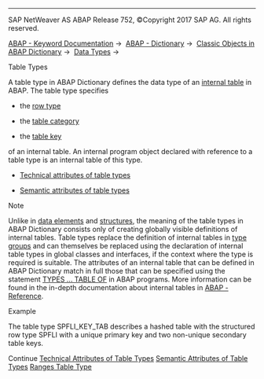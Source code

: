  

* * *

SAP NetWeaver AS ABAP Release 752, ©Copyright 2017 SAP AG. All rights reserved.

[ABAP - Keyword Documentation](https://help.sap.com/doc/abapdocu_752_index_htm/7.52/en-US/abenabap.htm) →  [ABAP - Dictionary](https://help.sap.com/doc/abapdocu_752_index_htm/7.52/en-US/abenabap_dictionary.htm) →  [Classic Objects in ABAP Dictionary](https://help.sap.com/doc/abapdocu_752_index_htm/7.52/en-US/abenddic_classical_objects.htm) →  [Data Types](https://help.sap.com/doc/abapdocu_752_index_htm/7.52/en-US/abenddic_data_types.htm) → 

Table Types

A table type in ABAP Dictionary defines the data type of an [internal table](https://help.sap.com/doc/abapdocu_752_index_htm/7.52/en-US/abeninternal_table_glosry.htm "Glossary Entry") in ABAP. The table type specifies

-   the [row type](https://help.sap.com/doc/abapdocu_752_index_htm/7.52/en-US/abenrow_type_glosry.htm "Glossary Entry")

-   the [table category](https://help.sap.com/doc/abapdocu_752_index_htm/7.52/en-US/abentable_category_glosry.htm "Glossary Entry")

-   the [table key](https://help.sap.com/doc/abapdocu_752_index_htm/7.52/en-US/abentable_key_glosry.htm "Glossary Entry")

of an internal table. An internal program object declared with reference to a table type is an internal table of this type.

-   [Technical attributes of table types](https://help.sap.com/doc/abapdocu_752_index_htm/7.52/en-US/abenddic_table_types_tech.htm)

-   [Semantic attributes of table types](https://help.sap.com/doc/abapdocu_752_index_htm/7.52/en-US/abenddic_table_types_sema.htm)

Note

Unlike in [data elements](https://help.sap.com/doc/abapdocu_752_index_htm/7.52/en-US/abenddic_data_elements.htm) and [structures](https://help.sap.com/doc/abapdocu_752_index_htm/7.52/en-US/abenddic_structures.htm), the meaning of the table types in ABAP Dictionary consists only of creating globally visible definitions of internal tables. Table types replace the definition of internal tables in [type groups](https://help.sap.com/doc/abapdocu_752_index_htm/7.52/en-US/abentype_group_1_glosry.htm "Glossary Entry") and can themselves be replaced using the declaration of internal table types in global classes and interfaces, if the context where the type is required is suitable. The attributes of an internal table that can be defined in ABAP Dictionary match in full those that can be specified using the statement [TYPES ... TABLE OF](https://help.sap.com/doc/abapdocu_752_index_htm/7.52/en-US/abaptypes_itab.htm) in ABAP programs. More information can be found in the in-depth documentation about internal tables in [ABAP - Reference](https://help.sap.com/doc/abapdocu_752_index_htm/7.52/en-US/abenitab.htm).

Example

The table type SPFLI\_KEY\_TAB describes a hashed table with the structured row type SPFLI with a unique primary key and two non-unique secondary table keys.

Continue
[Technical Attributes of Table Types](https://help.sap.com/doc/abapdocu_752_index_htm/7.52/en-US/abenddic_table_types_tech.htm)
[Semantic Attributes of Table Types](https://help.sap.com/doc/abapdocu_752_index_htm/7.52/en-US/abenddic_table_types_sema.htm)
[Ranges Table Type](https://help.sap.com/doc/abapdocu_752_index_htm/7.52/en-US/abenddic_table_types_ranges.htm)